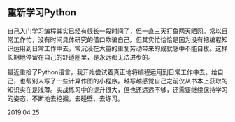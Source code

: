 ## 重新学习Python

自己入门学习编程其实已经有很长一段时间了，但一直三天打鱼两天晒网。常以日常工作忙，没有时间具体研究的借口欺骗自己。但其实忙恰恰是因为没有把编程知识运用到日常工作中去，常沉浸在大量的重复劳动带来的成就感中不能自拔。这样长期地停留在自己的舒适圈里，是永远都无法进步的。

最近重拾了Python语言，我开始尝试着真正地将编程运用到日常工作中去。给自己，也帮别人写了一些计算作图的小程序。越写越感觉自己之前仅从书本上获取的知识实在是浅薄。实战练习中的提升很大，但也还远远不够，还需要继续保持学习的姿态，不断地去挖掘，去碰壁，去练习。

2019.04.25
